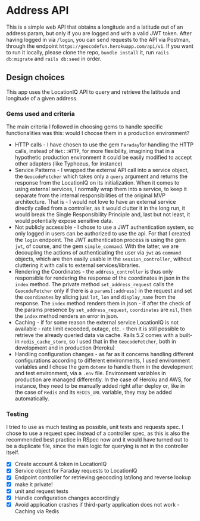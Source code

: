 # Address API


This is a simple web API that obtains a longitude and a latitude out of an address param, but only if you are logged and with a valid JWT token.
After having logged in via `/login`, you can send requests to the API via Postman, through the endpoint `https://geocodefun.herokuapp.com/api/v1`.
If you want to run it locally, please clone the repo, `bundle install` it, run `rails db:migrate` and `rails db:seed` in order.

## Design choices

This app uses the LocationIQ API to query and retrieve the latitude and longitude of a given address.

### Gems used and criteria
The main criteria I followed in choosing gems to handle specific functionalities was this: would I choose them in a production environment?

- HTTP calls - I have chosen to use the gem `Faraday`for handling the HTTP calls, instead of `Net::HTTP`, for more flexibility, imagining that in a hypothetic production environment it could be easily modified to accept other adapters (like Typhoeus, for instance)
- Service Patterns - I wrapped the external API call into a service object, the `GeocodeFetcher` which takes only a `query` argument and returns the response from the LocationIQ on its initialization. When it comes to using external services, I normally wrap them into a service, to keep it separate from the internal responsibilities of the original MVP architecture. That is - I would not love to have an external service directly called from a controller, as it would clutter it in the long run, it would break the Single Responsibility Principle and, last but not least, it would potentially expose sensitive data.
- Not publicly accessible - I chose to use a JWT authentication system, so only logged in users can be authorized to use the api. For that I created the `login` endpoint. The JWT authentication process is using the gem `jwt`, of course, and the gem `simple_command`. With the latter, we are decoupling the actions of authenticating the user via `jwt` as `command` objects, which are then easily usable in the `session_controller`, without cluttering it with calls to external services/libraries.
- Rendering the Coordinates - the `address_controller` is thus only responsible for rendering the response of the coordinates in json in the `index` method. The private method `set_address_request` calls the `GeocodeFetcher` only if there is a `params[:address]` in the request and set the `coordinates` by slicing just `lat`, `lon` and `display_name` from the response. The `index` method renders them in json - if after the check of the params presence by `set_address_request`, `coordinates` are `nil`, then the `index` method renders an error in json.
- Caching - if for some reason the external service LocationIQ is not available - rate limit exceeded, outage, etc. - then it is still possible to retrieve the already queried data via cache. Rails 5.2 comes with a built-in `redis_cache_store`, so I used that in the `GeocodeFetcher`, both in development and in production (Heroku)
- Handling configuration changes - as far as it concerns handling different configurations according to different environments, I used environment variables and I chose the gem `dotenv` to handle them in the development and test environment, via a `.env` file. Environment variables in production are managed differently. In the case of Heroku and AWS, for instance, they need to be manually added right after deploy or, like in the case of `Redis` and its `REDIS_URL` variable, they may be added automatically.

### Testing

I tried to use as much testing as possible, unit tests and requests spec. I chose to use a request spec instead of a controller spec, as this is also the recommended best practice in RSpec now and it would have turned out to be a duplicate file, since the main logic for querying is not in the controller itself.

- [x] Create account & token in LocationIQ
- [x] Service object for Faraday requests to LocationIQ
- [x] Endpoint controller for retrieving geocoding lat/long and reverse lookup
- [x] make it private!
- [x] unit and request tests
- [x] Handle configuration changes accordingly
- [x] Avoid application crashes if third-party application does not work - Caching via Redis
